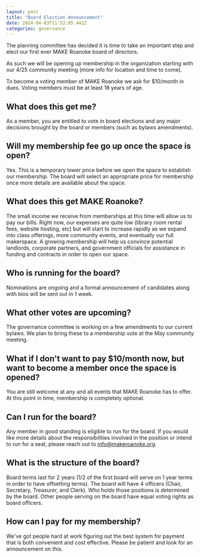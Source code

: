 ```yaml
---
layout: post
title: "Board Election Announcement"
date: 2024-04-03T11:53:05.442Z
categories: governance
---
```


The planning committee has decided it is time to take an important step and
elect our first ever MAKE Roanoke board of directors.

As such we will be opening up membership in the organization starting with our
4/25 community meeting (more info for location and time to come).

To become a voting member of MAKE Roanoke we ask for $10/month in dues. Voting
members must be at least 18 years of age.

## What does this get me?
As a member, you are entitled to vote in board elections and any major decisions
brought by the board or members (such as bylaws amendments).

## Will my membership fee go up once the space is open?
Yes. This is a temporary lower price before we open the space to establish our
membership. The board will select an appropriate price for membership once more
details are available about the space.

## What does this get MAKE Roanoke?
The small income we receive from memberships at this time will allow us to pay
our bills. Right now, our expenses are quite low (library room rental fees,
website hosting, etc) but will start to increase rapidly as we expand into class
offerings, more community events, and eventually our full makerspace.  A growing
membership will help us convince potential landlords, corporate partners, and
government officials for assistance in funding and contracts in order to open
our space.  

## Who is running for the board?  
Nominations are ongoing and a formal announcement of candidates along with bios
will be sent out in 1 week.

## What other votes are upcoming?
The governance committee is working on a few amendments to our current bylaws.
We plan to bring these to a membership vote at the May community meeting.

## What if I don't want to pay $10/month now, but want to become a member once the space is opened?  
You are still welcome at any and all events that MAKE Roanoke has to offer. At
this point in time, membership is completely optional.

## Can I run for the board?
Any member in good standing is eligible to run for the board. If you would like
more details about the responsibilities involved in the position or intend to
run for a seat, please reach out to info@makeroanoke.org.

## What is the structure of the board?
Board terms last for 2 years (1/2 of the first board will serve on 1 year terms
in order to have offsetting terms). The board will have 4 officers (Chair,
Secretary, Treasurer, and Clerk). Who holds those positions is determined by the
board. Other people serving on the board have equal voting rights as board
officers.

## How can I pay for my membership?
We've got people hard at work figuring out the best system for payment that is
both convenient and cost effective. Please be patient and look for an
announcement on this.
